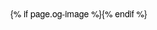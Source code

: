 <!doctype html>
<html>
<head>
<meta charset="utf-8">
<title>{{ page.title }}</title>
<link rel="icon" href="/favicon.ico" />
<link rel="alternate" type="application/atom+xml" title="RSS Feed for client9.com"  href="/atom.xml" />
<meta property="og:site_name" content="client9" />
<meta property="og:type" content="article" />
<meta property="og:url" content="http://www.client9.com{{ page.id }}/" />
<meta property="og:title" content="{{ page.title }}" />
<meta property="og:description" content="{{ page.summary }}" />
{% if page.og-image %}<meta property="og:image" content="http://www.client9.com{{ page.og-image }}" />{% endif %}
<meta name="twitter:card" content="summary">
<meta name="twitter:creator" content="@ngalbreath" />
<!-- http://videojs.com/ -->
<link href="http://vjs.zencdn.net/c/video-js.css" rel="stylesheet">
<script src="http://vjs.zencdn.net/c/video.js"></script>
<style>
body { color: #000;  font-family: proxima-nova, proxima-nova-1, proxima-nova-2, HelveticaNeue, 'Helvetica Neue', Helvetica, Arial, sans-serif; }

body { color: #000; font-family: georgia, "times new roman", times, serif; }


a {text-decoration: none; color: black }
a:active { text-decoration: underline }
a:hover { text-decoration: underline }

h1 { margin-top: 0px; margin-bottom: 0px; }
blockquote { font-size: small; }

.date {
 margin-top: 0px;
 margin-bottom: 0px;
 font-size:small;
 color:grey;
 font-family: arial
}
#page { width: 900px; margin-left:auto; margin-right:auto; padding-left:5pm; padding-right: 5px; }
#left { float: left; width: 590px; padding-right: 5px; }
#right { float: left;width: 290px; padding-left: 5px;}
#footer { clear: both; }
#footer ul { margin: 0; text-align:center;}
#footer ul li {display: inline }
#disqus_thread { margin:10px; padding: 10px}

#header { margin: 0px; }
#header h1 { float:left; font-size: 300%; margin: 0px }
#post a { text-transform: underline; color: #004276; }

.readmore {text-transform: uppercase; font-size: x-small; font-family: arial; color: #004276; }

#post-pagination { font-family: arial; text-transform: uppercase; margin-bottom: 30px; font-size:small}

.previous { display: inline; float:left; margin-top: 0px; margin-left: 20px }
.next  { display: inline; float:right; margin-top: 0px; margin-right: 20px; }
.disabled   { color: #AAA; }
.pagination { margin-bottom: 20px; }

#mc_embed_signup{background:#fff; clear:left; font:14px Helvetica,Arial,sans-serif; }
</style>
<script type="text/javascript">

  var _gaq = _gaq || [];
  _gaq.push(['_setAccount', 'UA-33553605-1']);
  _gaq.push(['_trackPageview']);

  (function() {
    var ga = document.createElement('script'); ga.type = 'text/javascript'; ga.async = true;
    ga.src = ('https:' == document.location.protocol ? 'https://ssl' : 'http://www') + '.google-analytics.com/ga.js';
    var s = document.getElementsByTagName('script')[0]; s.parentNode.insertBefore(ga, s);
  })();
</script>
</head>
<body>
<div id="page">

